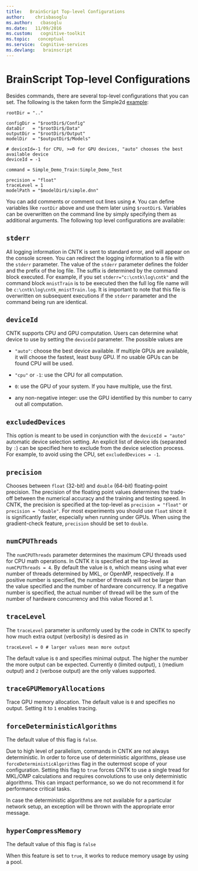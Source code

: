 ```yaml
---
title:   BrainScript Top-level Configurations
author:    chrisbasoglu
ms.author:   cbasoglu
ms.date:   11/09/2016
ms.custom:   cognitive-toolkit
ms.topic:   conceptual
ms.service:  Cognitive-services
ms.devlang:   brainscript
---
```


# BrainScript Top-level Configurations

Besides commands, there are several top-level configurations that you can set. The following is the taken form the Simple2d [example](Examples.md):

    rootDir = ".."
    
    configDir = "$rootDir$/Config"
    dataDir   = "$rootDir$/Data"
    outputDir = "$rootDir$/Output"
    modelDir  = "$outputDir$/Models"
    
    # deviceId=-1 for CPU, >=0 for GPU devices, "auto" chooses the best available device
    deviceId = -1
    
    command = Simple_Demo_Train:Simple_Demo_Test
    
    precision = "float"
    traceLevel = 1
    modelPath = "$modelDir$/simple.dnn"

You can add comments or comment out lines using `#`. You can define variables like `rootDir` above and use them later using `$rootDir$`. Variables can be overwritten on the command line by simply specifying them as additional arguments. The following top level configurations are available:

## `stderr`
All logging information in CNTK is sent to standard error, and will appear on the console screen. You can redirect the logging information to a file with the `stderr` parameter. The value of the `stderr` parameter defines the folder and the prefix of the log file. The suffix is determined by the command block executed. For example, if you set `stderr="c:\cntk\log\cntk"` and the command block `mnistTrain` is to be executed then the full log file name will be `c:\cntk\log\cntk_mnistTrain.log`. It is important to note that this file is overwritten on subsequent executions if the `stderr` parameter and the command being run are identical.

## `deviceId`
CNTK supports CPU and GPU computation. Users can determine what device to use by setting the `deviceId` parameter. The possible values are
* `"auto"`: choose the best device available. If multiple GPUs are available, it will choose the fastest, least busy GPU. If no usable GPUs can be found CPU will be used.

* `"cpu"` or `-1`: use the CPU for all computation.

* `0`: use the GPU of your system. If you have multiple, use the first.

* any non-negative integer: use the GPU identified by this number to carry out all computation.

## `excludedDevices`
This option is meant to be used in conjunction with the `deviceId = "auto"` automatic device selection setting. An explicit list of device ids (separated by `:`) can be specified here to exclude from the device selection process. For example, to avoid using the CPU, set `excludedDevices = -1`.

## `precision`
Chooses between `float` (32-bit) and `double` (64-bit) floating-point precision.
The precision of the floating point values determines the trade-off between the numerical accuracy and the training and testing speed. In CNTK, the precision is specified at the top-level as `precision = "float"` or `precision = "double"`. For most experiments you should use `float` since it is significantly faster, especially when running under GPUs. When using the gradient-check feature, `precision` should be set to `double`.

## `numCPUThreads`
The `numCPUThreads` parameter determines the maximum CPU threads used for CPU math operations. In CNTK it is specified at the top-level as `numCPUThreads = 4`. By default the value is `0`, which means using what ever number of threads determined by MKL, or OpenMP, respectively. If a positive number is specified, the number of threads will not be larger than the value specified and the number of hardware concurrency. If a negative number is specified, the actual number of thread will be the sum of the number of hardware concurrency and this value floored at 1. 

## `traceLevel`
The `traceLevel` parameter is uniformly used by the code in CNTK to specify how much extra output (verbosity) is desired as in 

    traceLevel = 0 # larger values mean more output

The default value is `0` and specifies minimal output. The higher the number the more output can be expected. Currently `0` (limited output), `1` (medium output) and `2` (verbose output) are the only values supported.

## `traceGPUMemoryAllocations`
Trace GPU memory allocation. The default value is `0` and specifies no output. Setting it to `1` enables tracing.

## `forceDeterministicAlgorithms`
The default value of this flag is `false`.

Due to high level of parallelism, commands in CNTK are not always deterministic. In order to force use of deterministic algorithms, please use `forceDeterministicAlgorithms` flag in the outermost scope of your configuration. Setting this flag to `true` forces CNTK to use a single tread for MKL/OMP calculations and requires convolutions to use only deterministic algorithms. This can impact performance, so we do not recommend it for performance critical tasks.

In case the deterministic algorithms are not available for a particular network setup, an exception will be thrown with the appropriate error message.

## `hyperCompressMemory`
The default value of this flag is `false`

When this feature is set to `true`, it works to reduce memory usage by using a pool.
